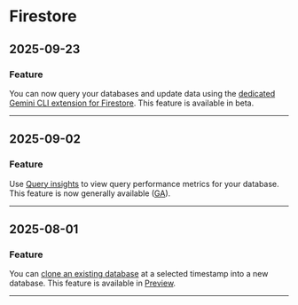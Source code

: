 # Firestore

## 2025-09-23

### Feature

You can now query your databases and update data using the [dedicated Gemini CLI extension for Firestore](https://cloud.google.com/firestore/native/docs/connect-ide-using-mcp-toolbox#about-gemini-cli-extension). This feature is available in beta.

---
## 2025-09-02

### Feature

Use [Query insights](https://cloud.google.com/firestore/native/docs/query-insights) to view query performance metrics for your database. This feature is now generally available ([GA](https://cloud.google.com/products#product-launch-stages)).

---
## 2025-08-01

### Feature

You can [clone an existing database](https://cloud.google.com/firestore/native/docs/manage-databases#clone-database) at a selected timestamp into a new database. This feature is available in [Preview](https://cloud.google.com/products#product-launch-stages).

---
